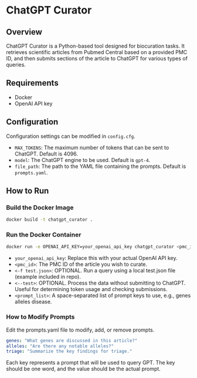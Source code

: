 # ChatGPT Curator

## Overview

ChatGPT Curator is a Python-based tool designed for biocuration tasks. It retrieves scientific articles from Pubmed Central based on a provided PMC ID, and then submits sections of the article to ChatGPT for various types of queries.

## Requirements

- Docker
- OpenAI API key

## Configuration

Configuration settings can be modified in `config.cfg`.

- `MAX_TOKENS`: The maximum number of tokens that can be sent to ChatGPT. Default is 4096.
- `model`: The ChatGPT engine to be used. Default is `gpt-4`.
- `file_path`: The path to the YAML file containing the prompts. Default is `prompts.yaml`.

## How to Run

### Build the Docker Image

```bash
docker build -t chatgpt_curator .
```
### Run the Docker Container
```bash
docker run -e OPENAI_API_KEY=your_openai_api_key chatgpt_curator <pmc_id> <-f test.json> <--test> <prompt_list>
```
- `your_openai_api_key`: Replace this with your actual OpenAI API key.
- `<pmc_id>`: The PMC ID of the article you wish to curate.
- `<-f test.json>`: OPTIONAL. Run a query using a local test.json file (example included in repo).
- `<--test>`: OPTIONAL. Process the data without submitting to ChatGPT. Useful for determining token usage and checking submissions.
- `<prompt_list>`: A space-separated list of prompt keys to use, e.g., genes alleles disease.

### How to Modify Prompts
Edit the prompts.yaml file to modify, add, or remove prompts.

```yaml
genes: "What genes are discussed in this article?"
alleles: "Are there any notable alleles?"
triage: "Summarize the key findings for triage."
```
Each key represents a prompt that will be used to query GPT. The key should be one word, and the value should be the actual prompt.
